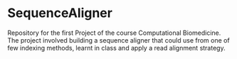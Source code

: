 # SequenceAligner

Repository for the first Project of the course Computational Biomedicine. The project involved building a sequence aligner
that could use from one of few indexing methods, learnt in class and apply a read alignment strategy.
